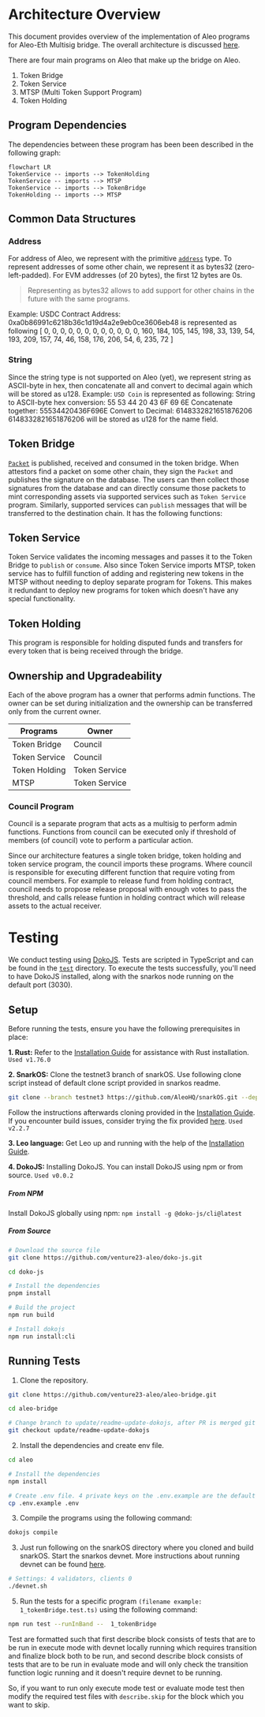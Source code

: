 # Architecture Overview

This document provides overview of the implementation of Aleo programs for Aleo-Eth Multisig bridge. The overall architecture is discussed [here](../docs/architecture_overview.md).

There are four main programs on Aleo that make up the bridge on Aleo.

1. Token Bridge
2. Token Service
3. MTSP (Multi Token Support Program)
4. Token Holding

## Program Dependencies

The dependencies between these program has been been described in the following graph:

```mermaid
flowchart LR
TokenService -- imports --> TokenHolding
TokenService -- imports --> MTSP
TokenService -- imports --> TokenBridge
TokenHolding -- imports --> MTSP

```

## Common Data Structures

### Address

For address of Aleo, we represent with the primitive [`address`](https://developer.aleo.org/leo/language#addresses) type.
To represent addresses of some other chain, we represent it as bytes32 (zero-left-padded).
For EVM addresses (of 20 bytes), the first 12 bytes are 0s.

> Representing as bytes32 allows to add support for other chains in the future with the same programs.

Example:
USDC Contract Address: 0xa0b86991c6218b36c1d19d4a2e9eb0ce3606eb48 is represented as following
[ 0, 0, 0, 0, 0, 0, 0, 0, 0, 0, 0, 0, 160, 184, 105, 145, 198, 33, 139, 54, 193, 209, 157, 74, 46, 158, 176, 206, 54, 6, 235, 72 ]

### String

Since the string type is not supported on Aleo (yet), we represent string as ASCII-byte in hex, then concatenate all and convert to decimal again which will be stored as u128.
Example: `USD Coin` is represented as following:
String to ASCII-byte hex conversion: 55 53 44 20 43 6F 69 6E
Concatenate together: 55534420436F696E
Convert to Decimal: 6148332821651876206
6148332821651876206 will be stored as u128 for the name field.

## Token Bridge

[`Packet`](../docs/architecture_overview.md#packet) is published, received and consumed in the token bridge. When attestors find a packet on some other chain, they sign the `Packet` and publishes the signature on the database. The users can then collect those signatures from the database and can directly consume those packets to mint corresponding assets via supported services such as `Token Service` program.
Similarly, supported services can `publish` messages that will be transferred to the destination chain. It has the following functions:

## Token Service

Token Service validates the incoming messages and passes it to the Token Bridge to `publish` or `consume`. Also since Token Service imports MTSP, token service has to fulfill function of adding and registering new tokens in the MTSP without needing to deploy separate program for Tokens. This makes it redundant to deploy new programs for token which doesn't have any special functionality.

## Token Holding

This program is responsible for holding disputed funds and transfers for every token that is being received through the bridge.

## Ownership and Upgradeability

Each of the above program has a owner that performs admin functions. The owner can be set during initialization and the ownership can be transferred only from the current owner.

| Programs      | Owner         |
| ------------- | ------------- |
| Token Bridge  | Council       |
| Token Service | Council       |
| Token Holding | Token Service |
| MTSP          | Token Service |

### Council Program

Council is a separate program that acts as a multisig to perform admin functions. Functions from council can be executed only if threshold of members (of council) vote to perform a particular action.

Since our architecture features a single token bridge, token holding and token service program, the council imports these programs. Where council is responsible for executing different function that require voting from council members. For example to release fund from holding contract, council needs to propose release proposal with enough votes to pass the threshold, and calls release funtion in holding contract which will release assets to the actual receiver.

# Testing

We conduct testing using [DokoJS](<](https://github.com/venture23-aleo/doko-js/)>). Tests are scripted in TypeScript and can be found in the [`test`](./test) directory. To execute the tests successfully, you'll need to have DokoJS installed, along with the snarkos node running on the default port (3030).

## Setup

Before running the tests, ensure you have the following prerequisites in place:

**1. Rust:** Refer to the [Installation Guide](https://www.rust-lang.org/tools/install) for assistance with Rust installation. `Used v1.76.0`

**2. SnarkOS:** Clone the testnet3 branch of snarkOS. Use following clone script instead of default clone script provided in snarkos readme.

```bash
git clone --branch testnet3 https://github.com/AleoHQ/snarkOS.git --depth 1
```

Follow the instructions afterwards cloning provided in the [Installation Guide](https://github.com/AleoHQ/snarkos?tab=readme-ov-file#22-installation). If you encounter build issues, consider trying the fix provided [here](https://github.com/eqlabs/snarkOS/tree/fix/compile). `Used v2.2.7`

**3. Leo language:** Get Leo up and running with the help of the [Installation Guide](https://github.com/aleoHQ/leo).

**4. DokoJS:** Installing DokoJS. You can install DokoJS using npm or from source. `Used v0.0.2`

##### From NPM

Install DokoJS globally using npm:
`npm install -g @doko-js/cli@latest`

##### From Source

```bash
# Download the source file
git clone https://github.com/venture23-aleo/doko-js.git

cd doko-js

# Install the dependencies
pnpm install

# Build the project
npm run build

# Install dokojs
npm run install:cli
```

## Running Tests

1. Clone the repository.

```bash
git clone https://github.com/venture23-aleo/aleo-bridge.git

cd aleo-bridge

# Change branch to update/readme-update-dokojs, after PR is merged git checkout develop
git checkout update/readme-update-dokojs
```

2. Install the dependencies and create env file.

```bash
cd aleo

# Install the dependencies
npm install

# Create .env file. 4 private keys on the .env.example are the default private keys on the local devnet with aleo credits.
cp .env.example .env
```

3. Compile the programs using the following command:

```bash
dokojs compile
```

3. Just run following on the snarkOS directory where you cloned and build snarkOS. Start the snarkos devnet. More instructions about running devnet can be found [here](https://github.com/aleoHQ/snarkos?tab=readme-ov-file#63-local-devnet).

```bash
# Settings: 4 validators, clients 0
./devnet.sh
```

5. Run the tests for a specific program `(filename example: 1_tokenBridge.test.ts)` using the following command:

```bash
npm run test --runInBand --  1_tokenBridge
```

Test are formatted such that first describe block consists of tests that are to be run in execute mode with devnet locally running which requires transition and finalize block both to be run, and second describe block consists of tests that are to be run in evaluate mode and will only check the transition function logic running and it doesn't require devnet to be running.

So, if you want to run only execute mode test or evaluate mode test then modify the required test files with `describe.skip` for the block which you want to skip.
